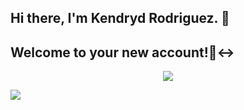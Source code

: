 ## Hi there, I'm Kendryd Rodriguez. 👋
## Welcome to your new account!🙂‍↔


<div class="presentation">
  <p1></h1>
  
</div>
<p align="center">
  <a href="https://github.com/DenverCoder1/readme-typing-svg">
    <img src="https://readme-typing-svg.herokuapp.com?font=Times+New+Roman&color=cyan&size=25&center=true&vCenter=true&width=600&height=100&lines=My+name+is+Kendryd+Rodriguez+and+I'm+studying+Software+Engineering.;I'm+backend-enddeveloment.">
  </a>
</p>



<img src= "https://miro.medium.com/v2/resize:fit:1000/1*H2lskiXGNpW5EtU4rCZV2g.png"/>


<!--
**kendrydrodriguez11/kendrydrodriguez11** is a ✨ _special_ ✨ repository because its `README.md` (this file) appears on your GitHub profile.

Here are some ideas to get you started:

- 🔭 I’m currently working on ...
- 🌱 I’m currently learning ...
- 👯 I’m looking to collaborate on ...
- 🤔 I’m looking for help with ...
- 💬 Ask me about ...
- 📫 How to reach me: ...
- 😄 Pronouns: ...
- ⚡ Fun fact: ...
-->
